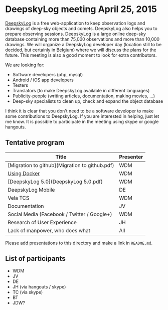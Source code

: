 # DeepskyLog meeting April 25, 2015

[DeepskyLog](http://www.deepskylog.org) is a free web-application to keep observation logs and drawings of deep-sky objects and comets. DeepskyLog also helps you to prepare observing sessions. DeepskyLog is a large online deep-sky database containing more than 75,000 observations and more than 10,000 drawings.
We will organize a DeepskyLog developer day (location still to be decided, but certainly in Belgium) where we will discuss the plans for the future. This meeting is also a good moment to look for extra contributors.

We are looking for:
* Software developers (php, mysql)
* Android / iOS app developers
* Testers
* Translators (to make DeepskyLog available in different languages)
* Publicity-people (writing articles, documentation, making movies, ...)
* Deep-sky specialists to clean up, check and expand the object database

I think it is clear that you don't need to be a software developer to make some contributions to DeepskyLog. If you are interested in helping, just let me know. It is possible to participate in the meeting using skype or google hangouts.

## Tentative program

| Title | Presenter |
| ----- | --------- |
| [Migration to github](Migration to github.pdf) | WDM |
| [Using Docker](Docker.pdf) | WDM |
| [DeepskyLog 5.0](DeepskyLog 5.0.pdf) | WDM |
| DeepskyLog Mobile	| DE |
| Vela TCS | WDM |	
| Documentation | JV |
| Social Media (Facebook / Twitter / Google+) | WDM |
| Research of User Experience | JH |
| Lack of manpower, who does what | All |

Please add presentations to this directory and make a link in `README.md`.

## List of participants

* WDM
* JV
* DE
* JH (via hangouts / skype)
* TC (via skype)
* BT
* JDW?
